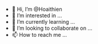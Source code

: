 - 👋 Hi, I’m @Hoaithien
- 👀 I’m interested in ...
- 🌱 I’m currently learning ...
- 💞️ I’m looking to collaborate on ...
- 📫 How to reach me ...

<!---
Hoaithien/Hoaithien is a ✨ special ✨ repository because its `README.md` (this file) appears on your GitHub profile.
You can click the Preview link to take a look at your changes.
--->
